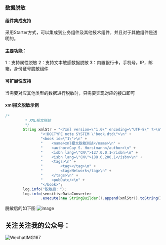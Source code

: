 ### 数据脱敏
#### 组件集成支持
  采用Starter方式，可以集成到业务组件及其他技术组件，并且对于其他组件是透明的。
#### 主要功能：
1：支持属性脱敏
2：支持文本敏感数据脱敏
3：内置银行卡，手机号，IP，邮箱，身份证号脱敏组件
#### 可扩展性支持
当需要对应其他类型的数据进行脱敏时，只需要实现对应的接口即可
#### xml报文脱敏示例
```java 
/*
		 * XML报文脱敏
		 */
		String xmlStr = "<?xml version=\"1.0\" encoding=\"UTF-8\" ?>\n" +
				"<!DOCTYPE note SYSTEM \"book.dtd\">\n" +
				"<book id=\"1\">\n" +
				"    <name>xml报文脱敏测试</name>\n" +
				"    <author>Cay S. Horstmann</author>\n" +
				"    <isbn lang=\"CN\">127.0.0.1</isbn>\n" +
				"    <isbn lang=\"CN\">188.0.200.1</isbn>\n" +
				"    <tags>\n" +
				"        <tag></tag>\n" +
				"        <tag>Network</tag>\n" +
				"    </tags>\n" +
				"    <pubDate/>\n" +
				"</book>";
		log.info("脱敏后：");
		log.info(sensitiveDataConverter
				.execute(new StringBuilder().append(xmlStr)).toString());
```
脱敏后的如下图
![image](https://github.com/cfjgithub/Open_source/assets/29352111/4ea05c07-132c-4fce-96f1-2c87b5eb4431)
## 关注关注我的公众号：
![WechatIMG167](https://github.com/cfjgithub/Open_source/assets/29352111/99671a37-8cb0-4b3d-ac45-e1db1d397638)
